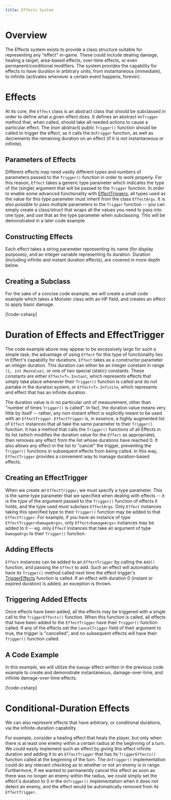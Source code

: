 ```yaml
---
title: Effects System
---
```


# Overview
The Effects system exists to provide a class structure suitable for representing any "effect" in-game.  These could include dealing damage, healing a target, area-based effects, over-time effects, or even permanent/conditional modifiers.  The system provides the capability for effects to have duration in arbitrary units, from instantaneous (immediate), to infinite (activates whenever a certain event happens, forever).

# Effects
At its core, the `Effect` class is an abstract class that should be subclassed in order to define what a given effect does.  It defines an abstract `OnTrigger` method that, when called, should take all needed actions to cause a particular effect.  The (non abstract) public `Trigger()` function should be called to trigger the effect, as it calls the `OnTrigger` function, as well as decrements the remaining duration on an effect (if it is not instantaneous or infinite).

## Parameters of Effects
Different effects may need vastly different types and numbers of parameters passed to the `Trigger()` function in order to work properly.  For this reason, `Effect` takes a generic type parameter which indicates the type of the (single) argument that will be passed to the `Trigger` function.  In order to enable some advanced functionality with [EffectTriggers](#duration-of-effects-and-effecttrigger), all types used as the value for this type parameter must inherit from the class `EffectArgs`.  It is also possible to pass multiple parameters to the `Trigger` function -- you can simply create a class/struct that wraps all the values you need to pass into one type, and use that as the type parameter when subclassing.  This will be demonstrated in a later code example.

## Constructing Effects
Each effect takes a string parameter representing its name (for display purposes), and an integer variable representing its duration.  Duration (including infinite and instant duration effects), are covered in more depth below.

## Creating a Subclass
For the sake of a concise code example, we will create a small code example which takes a Monster class with an HP field, and creates an effect to apply basic damage.

[!code-csharp[](../../../GoRogue.Snippets/HowTos/EffectsSystem.cs#EffectsBasicExample)]

# Duration of Effects and EffectTrigger
The code example above may appear to be excessively large for such a simple task; the advantage of using `Effect` for this type of functionality lies in Effect's capability for durations.  `Effect` takes as a constructor parameter an integer duration.  This duration can either be an integer constant in range `[1, int.MaxValue]`, or one of two special (static) constants.  These constants are either `Effect<T>.Instant`, which represents effects that simply take place whenever their `Trigger()` function is called and do not partake in the duration system, or `Effect<T>.Infinite`, which represents and effect that has an infinite duration.

The duration value is in no particular unit of measurement, other than "number of times `Trigger()` is called".  In fact, the duration value means very little by itself -- rather, any non-instant effect is explicitly meant to be used with an `EffectTrigger`.  `EffectTrigger` is, in essence, a highly augmented list of `Effect` instances that all take the same parameter to their `Trigger()` function.  It has a method that calls the `Trigger()` functions of all Effects in its list (which modifies the duration value for the `Effect` as appropriate), then removes any effect from the list whose durations have reached 0.  It also allows any effect in the list to "cancel" the trigger, preventing the `Trigger()` functions in subsequent effects from being called.  In this way, `EffectTrigger` provides a convenient way to manage duration-based effects.

## Creating an EffectTrigger
When we create an `EffectTrigger`, we must specify a type parameter.  This is the same type parameter that we specified when dealing with effects -- it is the type of the argument passed to the `Trigger()` function of effects it holds, and the type used must subclass `EffectArgs`.  Only `Effect` instances taking this specified type to their `Trigger()` function may be added to that `EffectTrigger`.  For example, if you have an instance of type `EffectTrigger<DamageArgs>`, only `Effect<DamageArgs>` instances may be added to it -- eg. only `Effect` instances that take an argument of type `DamageArgs` to their `Trigger()` function. 

## Adding Effects
`Effect` instances can be added to an `EffectTrigger` by calling the `Add()` function, and passing the `Effect` to add.  Such an effect will automatically have its `Trigger()` method called next time the effect trigger's [TriggerEffects](#triggering-added-effects) function is called.  If an effect with duration 0 (instant or expired duration) is added, an exception is thrown.

## Triggering Added Effects
Once effects have been added, all the effects may be triggered with a single call to the `TriggerEffects()` function.  When this function is called, all effects that have been added to the `EffectTrigger` have their `Trigger()` function called.  If any of the effects set the `CancelTrigger` field of their argument to true, the trigger is "cancelled", and no subsequent effects will have their `Trigger()` function called.

## A Code Example
In this example, we will utilize the `Damage` effect written in the previous code example to create and demonstrate instantaneous, damage-over-time, and infinite damage-over-time effects.

[!code-csharp[](../../../GoRogue.Snippets/HowTos/EffectsSystem.cs#EffectsAdvancedExample)]

# Conditional-Duration Effects
We can also represent effects that have arbitrary, or conditional durations, via the infinite-duration capability.

For example, consider a healing effect that heals the player, but only when there is at least one enemy within a certain radius at the beginning of a turn.  We could easily implement such an effect by giving this effect infinite duration and adding it to an `EffectTrigger` that has its `TriggerEffects()` function called at the beginning of the turn.  The `OnTrigger()` implementation could do any relevant checking as to whether or not an enemy is in range.  Furthermore, if we wanted to permanently cancel this effect as soon as there was no longer an enemy within the radius, we could simply set the effect's duration to 0 in the `OnTrigger()` implementation when it does not detect an enemy, and the effect would be automatically removed from its `EffectTrigger`.
